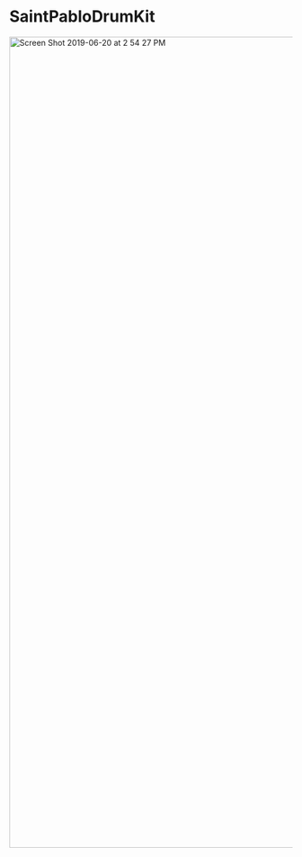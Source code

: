 # SaintPabloDrumKit

<img width="1440" alt="Screen Shot 2019-06-20 at 2 54 27 PM" src="https://user-images.githubusercontent.com/29503790/59874123-88f43400-936b-11e9-9bb6-376ceb270b85.png">
